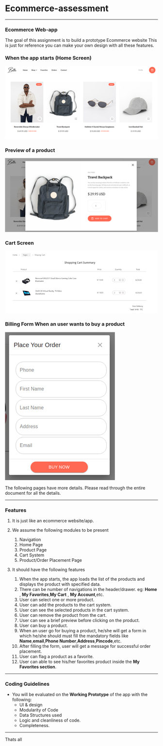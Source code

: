 # Ecommerce-assessment

<hr>

### Ecommerce Web-app

The goal of this assignment is to build a prototype Ecommerce website
This is just for reference you can make your own design with all these features. 

### When the app starts (Home Screen)

<img src="HomePage.png" alt="home-preview" width=auto height=auto>

### Preview of a product

<img src="ProductDetails.png" alt="home-preview" width=auto height=auto>

### Cart Screen 

<img src="cart.png" alt="cart-preview" width=auto height=auto>

### Billing Form When an user wants to buy a product

<img src="CheckForm.png" alt="form-preview" width=auto height=auto>

The following pages have more details. Please read through the entire document for all the details.

<hr>

### Features

1. It is just like an ecommerce website/app.
2. We assume the following modules to be present
   1. Navigation
   2. Home Page
   3. Product Page
   4. Cart System
   5. Product/Order Placement Page

6. It should have the following features

   1. When the app starts, the app loads the list of the products and displays the product with specified data.
   2. There can be number of navigations in the header/drawer. eg: **Home** , **My Favorites**,**My Cart** , **My Account**,etc.
   3. User can select one or more product.
   4. User can add the products to the cart system.
   5. User can see the selected products in the cart system.
   6. User can remove the product from the cart.
   7. User can see a brief preview before clicking on the product.
   8. User can buy a product.
   9. When an user go for buying a product, he/she will get a form in which he/she should must fill the mandatory fields like **Name**,**email**,**Phone Number**,**Address**,**Pincode**,etc.
   10. After filling the form, user will get a message for successful order placement.
   11. User can flag a product as a favorite.
   12. User can able to see his/her favorites product inside the **My Favorites section**.

 

<hr>

### Coding Guidelines

- You will be evaluated on the **Working Prototype** of the app with the following:
  - UI & design
  - Modularity of Code
  - Data Structures used
  - Logic and cleanliness of code.
  - Completeness.

<hr>
Thats all

